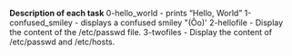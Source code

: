 **Description of each task**
0-hello_world - prints “Hello, World”
1-confused_smiley - displays a confused smiley "(Ôo)'
2-hellofile - Display the content of the /etc/passwd file.
3-twofiles - Display the content of /etc/passwd and /etc/hosts.